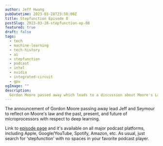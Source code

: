 ```yaml
---
author: Jeff Hwang
pubDatetime: 2023-03-28T23:58:00Z
title: Stepfunction Episode 8
postSlug: 2023-03-28-stepfunction-ep-08
featured: true
draft: false
tags:
  - tech
  - machine-learning
  - tech-history
  - ai
  - stepfunction
  - podcast
  - intel
  - nvidia
  - integrated-circuit
  - gpu
ogImage: ""
description:
  Gordon Moore passed away which leads to a discussion about Moore's Law and the present and future of AI chips.
---
```


The announcement of Gordon Moore passing away lead Jeff and Seymour to reflect on Moore's law and the past, present, and future of microprocessors with respect to deep learning.

Link to [episode page](https://www.stepfunction.org/episode-8-moores-law-exponential-improvements-ai-chips-emergent-behavior) and it's available on all major podcast platforms, including Apple, Google/YouTube, Spotify, Amazon, etc. As usual, just search for 'stepfunction' with no spaces in your favorite podcast player.
